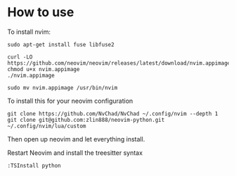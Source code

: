 # How to use

To install nvim:
```
sudo apt-get install fuse libfuse2

curl -LO https://github.com/neovim/neovim/releases/latest/download/nvim.appimage
chmod u+x nvim.appimage
./nvim.appimage

sudo mv nvim.appimage /usr/bin/nvim
```

To install this for your neovim configuration

```
git clone https://github.com/NvChad/NvChad ~/.config/nvim --depth 1
git clone git@github.com:zlin888/neovim-python.git ~/.config/nvim/lua/custom
```

Then open up neovim and let everything install.

Restart Neovim and install the treesitter syntax

```
:TSInstall python
```
